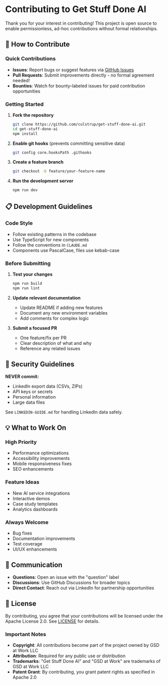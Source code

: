 # Contributing to Get Stuff Done AI

Thank you for your interest in contributing! This project is open source to enable permissionless, ad-hoc contributions without formal relationships.

## 🎯 How to Contribute

### Quick Contributions
- **Issues**: Report bugs or suggest features via [GitHub Issues](https://github.com/culstrup/get-stuff-done-ai/issues)
- **Pull Requests**: Submit improvements directly - no formal agreement needed!
- **Bounties**: Watch for bounty-labeled issues for paid contribution opportunities

### Getting Started

1. **Fork the repository**
   ```bash
   git clone https://github.com/culstrup/get-stuff-done-ai.git
   cd get-stuff-done-ai
   npm install
   ```

2. **Enable git hooks** (prevents committing sensitive data)
   ```bash
   git config core.hooksPath .githooks
   ```

3. **Create a feature branch**
   ```bash
   git checkout -b feature/your-feature-name
   ```

4. **Run the development server**
   ```bash
   npm run dev
   ```

## 📋 Development Guidelines

### Code Style
- Follow existing patterns in the codebase
- Use TypeScript for new components
- Follow the conventions in `CLAUDE.md`
- Components use PascalCase, files use kebab-case

### Before Submitting

1. **Test your changes**
   ```bash
   npm run build
   npm run lint
   ```

2. **Update relevant documentation**
   - Update README if adding new features
   - Document any new environment variables
   - Add comments for complex logic

3. **Submit a focused PR**
   - One feature/fix per PR
   - Clear description of what and why
   - Reference any related issues

## 🚫 Security Guidelines

**NEVER commit:**
- LinkedIn export data (CSVs, ZIPs)
- API keys or secrets
- Personal information
- Large data files

See `LINKEDIN-GUIDE.md` for handling LinkedIn data safely.

## 💡 What to Work On

### High Priority
- Performance optimizations
- Accessibility improvements
- Mobile responsiveness fixes
- SEO enhancements

### Feature Ideas
- New AI service integrations
- Interactive demos
- Case study templates
- Analytics dashboards

### Always Welcome
- Bug fixes
- Documentation improvements
- Test coverage
- UI/UX enhancements

## 🤝 Communication

- **Questions**: Open an issue with the "question" label
- **Discussions**: Use GitHub Discussions for broader topics
- **Direct Contact**: Reach out via LinkedIn for partnership opportunities

## 📄 License

By contributing, you agree that your contributions will be licensed under the Apache License 2.0. See [LICENSE](LICENSE) for details.

### Important Notes

- **Copyright**: All contributions become part of the project owned by GSD at Work LLC
- **Attribution**: Required for any public use or distribution
- **Trademarks**: "Get Stuff Done AI" and "GSD at Work" are trademarks of GSD at Work LLC
- **Patent Grant**: By contributing, you grant patent rights as specified in Apache 2.0